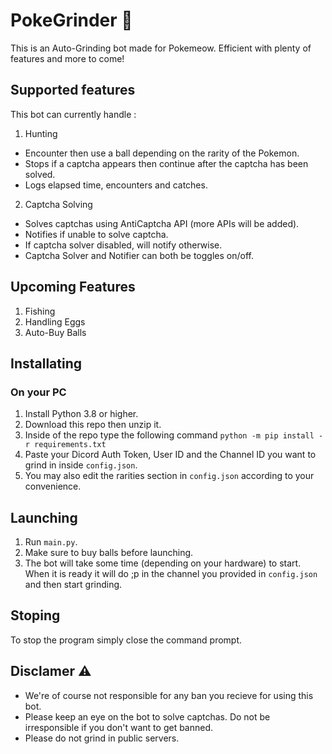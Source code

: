 # PokeGrinder  🤖
This is an Auto-Grinding bot made for Pokemeow. Efficient with plenty of features and more to come! 

## Supported features
This bot can currently handle :
1. Hunting
- Encounter then use a ball depending on the rarity of the Pokemon.
- Stops if a captcha appears then continue after the captcha has been solved.
- Logs elapsed time, encounters and catches.

2. Captcha Solving
- Solves captchas using AntiCaptcha API (more APIs will be added).
- Notifies if unable to solve captcha.
- If captcha solver disabled, will notify otherwise.
- Captcha Solver and Notifier can both be toggles on/off.

## Upcoming Features
1. Fishing
2. Handling Eggs
3. Auto-Buy Balls

## Installating

### On your PC
1. Install Python 3.8 or higher.
2. Download this repo then unzip it.
3. Inside of the repo type the following command `python -m pip install -r requirements.txt`
4. Paste your Dicord Auth Token, User ID and the Channel ID you want to grind in inside `config.json`.
5. You may also edit the rarities section in `config.json` according to your convenience.

## Launching 
1. Run `main.py`.
2. Make sure to buy balls before launching.
3. The bot will take some time (depending on your hardware) to start. When it is ready it will do ;p in the channel you provided in `config.json` and then start grinding.

## Stoping
To stop the program simply close the command prompt.

## Disclamer ⚠️
- We're of course not responsible for any ban you recieve for using this bot.
- Please keep an eye on the bot to solve captchas. Do not be irresponsible if you don't want to get banned.
- Please do not grind in public servers.

